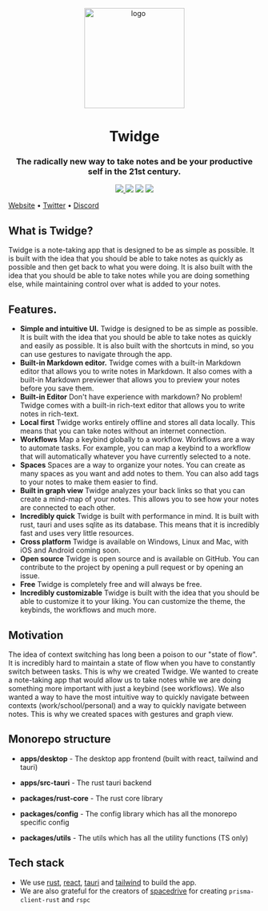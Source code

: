 <p align="center">
    <img src="https://raw.githubusercontent.com/twidgeapp/twidge/main/assets/logo.svg" alt="logo" width="200px" />
</p>
<h1 align="center">Twidge</h1>
<h3 align="center">The radically new way to take notes and be your productive self in the 21st century.</h3>
<p align="center">
    <a href="https://discord.gg/JWrtFeUdVA">
        <img src="https://img.shields.io/discord/1003648104605683834?label=discord&style=for-the-badge" />
    </a>
    <img src="https://img.shields.io/github/repo-size/twidgeapp/twidge?style=for-the-badge" />
    <img src="https://img.shields.io/tokei/lines/github/twidgeapp/twidge?style=for-the-badge" />
    <img src="https://img.shields.io/github/last-commit/twidgeapp/twidge?style=for-the-badge" />
</p>

[Website](https://twidge.app/) • [Twitter](https://twitter.com/twidgeapp) • [Discord](https://discord.gg/JWrtFeUdVA)

## What is Twidge?

Twidge is a note-taking app that is designed to be as simple as possible. It is built with the idea that you should be able to take notes as quickly as possible and then get back to what you were doing. It is also built with the idea that you should be able to take notes while you are doing something else, while maintaining control over what is added to your notes.

## Features.

- **Simple and intuitive UI.** Twidge is designed to be as simple as possible. It is built with the idea that you should be able to take notes as quickly and easily as possible. It is also built with the shortcuts in mind, so you can use gestures to navigate through the app.
- **Built-in Markdown editor.** Twidge comes with a built-in Markdown editor that allows you to write notes in Markdown. It also comes with a built-in Markdown previewer that allows you to preview your notes before you save them.
- **Built-in Editor** Don't have experience with markdown? No problem! Twidge comes with a built-in rich-text editor that allows you to write notes in rich-text.
- **Local first** Twidge works entirely offline and stores all data locally. This means that you can take notes without an internet connection.
- **Workflows** Map a keybind globally to a workflow. Workflows are a way to automate tasks. For example, you can map a keybind to a workflow that will automatically whatever you have currently selected to a note.
- **Spaces** Spaces are a way to organize your notes. You can create as many spaces as you want and add notes to them. You can also add tags to your notes to make them easier to find.
- **Built in graph view** Twidge analyzes your back links so that you can create a mind-map of your notes. This allows you to see how your notes are connected to each other.
- **Incredibly quick** Twidge is built with performance in mind. It is built with rust, tauri and uses sqlite as its database. This means that it is incredibly fast and uses very little resources.
- **Cross platform** Twidge is available on Windows, Linux and Mac, with iOS and Android coming soon.
- **Open source** Twidge is open source and is available on GitHub. You can contribute to the project by opening a pull request or by opening an issue.
- **Free** Twidge is completely free and will always be free.
- **Incredibly customizable** Twidge is built with the idea that you should be able to customize it to your liking. You can customize the theme, the keybinds, the workflows and much more.
  
## Motivation

The idea of context switching has long been a poison to our "state of flow". It is incredibly hard to maintain a state of flow when you have to constantly switch between tasks. This is why we created Twidge. We wanted to create a note-taking app that would allow us to take notes while we are doing something more important with just a keybind (see workflows). We also wanted a way to have the most intuitive way to quickly navigate between contexts (work/school/personal) and a way to quickly navigate between notes. This is why we created spaces with gestures and graph view.

## Monorepo structure

- **apps/desktop** - The desktop app frontend (built with react, tailwind and tauri)
- **apps/src-tauri** - The rust tauri backend

- **packages/rust-core** - The rust core library
- **packages/config** - The config library which has all the monorepo specific config
- **packages/utils** - The utils which has all the utility functions (TS only)

## Tech stack

- We use [rust](https://rust-lang.org), [react](https://reactjs.org), [tauri](https://tauri.studio) and [tailwind](https://tailwindcss.com) to build the app.
- We are also grateful for the creators of [spacedrive](https://spacedrive.com) for creating `prisma-client-rust` and `rspc`
